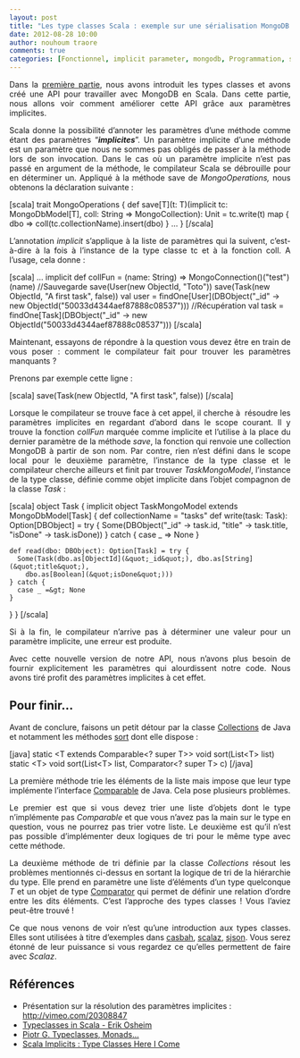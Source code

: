 ```yaml
---
layout: post
title: "Les type classes Scala : exemple sur une sérialisation MongoDB (2/2)"
date: 2012-08-28 10:00
author: nouhoum traore
comments: true
categories: [Fonctionnel, implicit parameter, mongodb, Programmation, scala, type class]
---
```

<p style="text-align: justify;">Dans la <a title="Les type classes Scala : exemple sur une sérialisation MongoDB (1/2)" href="http://www.arolla.fr/blog/2012/07/les-type-classes-scala-exemple-sur-une-serialisation-mongodb-12/">première partie</a>, nous avons introduit les types classes et avons créé une API pour travailler avec MongoDB en Scala. Dans cette partie, nous allons voir comment améliorer cette API grâce aux paramètres implicites.</p>
<p style="text-align: justify;">Scala donne la possibilité d’annoter les paramètres d’une méthode comme étant des paramètres “<strong><em>implicites</em></strong>”. Un paramètre implicite d’une méthode est un paramètre que nous ne sommes pas obligés de passer à la méthode lors de son invocation. Dans le cas où un paramètre implicite n’est pas passé en argument de la méthode, le compilateur Scala se débrouille pour en déterminer un. Appliqué à la méthode save de <em>MongoOperations,</em> nous obtenons la déclaration suivante :</p>

[scala]
trait MongoOperations {
  def save[T](t: T)(implicit tc: MongoDbModel[T], coll: String =&gt; MongoCollection): Unit
    = tc.write(t) map { dbo =&gt; coll(tc.collectionName).insert(dbo) }
  ...
}
[/scala]
<p style="text-align: justify;">L’annotation <em>implicit</em> s’applique à la liste de paramètres qui la suivent, c’est-à-dire à la fois à l’instance de la type classe tc et à la fonction coll. A l’usage, cela donne :</p>

[scala]
...
implicit def collFun = (name: String) =&gt; MongoConnection()(&quot;test&quot;)(name)
//Sauvegarde
save(User(new ObjectId, &quot;Toto&quot;))
save(Task(new ObjectId, &quot;A first task&quot;, false))
val user = findOne[User](DBObject(&quot;_id&quot; -&gt; new ObjectId(&quot;50033d4344aef87888c08537&quot;)))
//Récupération
val task = findOne[Task](DBObject(&quot;_id&quot; -&gt; new ObjectId(&quot;50033d4344aef87888c08537&quot;)))
[/scala]
<p style="text-align: justify;">Maintenant, essayons de répondre à la question vous devez être en train de vous poser : comment le compilateur fait pour trouver les paramètres manquants ?</p>
<p style="text-align: justify;">Prenons par exemple cette ligne :</p>

[scala]
save(Task(new ObjectId, &quot;A first task&quot;, false))
[/scala]
<p style="text-align: justify;">Lorsque le compilateur se trouve face à cet appel, il cherche à  résoudre les paramètres implicites en regardant d’abord dans le scope courant. Il y trouve la fonction <em>collFun</em> marquée comme implicite et l’utilise à la place du dernier paramètre de la méthode <em>save</em>, la fonction qui renvoie une collection MongoDB à partir de son nom. Par contre, rien n’est défini dans le scope local pour le deuxième paramètre, l’instance de la type classe et le compilateur cherche ailleurs et finit par trouver <em>TaskMongoModel</em>, l’instance de la type classe, définie comme objet implicite dans l’objet compagnon de la classe <em>Task</em> :</p>

[scala]
object Task {
  implicit object TaskMongoModel extends MongoDbModel[Task] {
    def collectionName = &quot;tasks&quot;
    def write(task: Task): Option[DBObject] = try {
      Some(DBObject(&quot;_id&quot; -&gt; task.id, &quot;title&quot; -&gt; task.title, &quot;isDone&quot; -&gt;
      task.isDone))
    } catch {
      case _ =&gt; None
    }

    def read(dbo: DBObject): Option[Task] = try {
      Some(Task(dbo.as[ObjectId](&quot;_id&quot;), dbo.as[String](&quot;title&quot;),
        dbo.as[Boolean](&quot;isDone&quot;)))
    } catch {
      case _ =&gt; None
    }
  }
}
[/scala]
<p style="text-align: justify;">Si à la fin, le compilateur n’arrive pas à déterminer une valeur pour un paramètre implicite, une erreur est produite.</p>
<p style="text-align: justify;">Avec cette nouvelle version de notre API, nous n’avons plus besoin de fournir explicitement les paramètres qui alourdissent notre code. Nous avons tiré profit des paramètres implicites à cet effet.</p>

<h2 style="text-align: justify;">Pour finir...</h2>
<p style="text-align: justify;">Avant de conclure, faisons un petit détour par la classe <a href="http://docs.oracle.com/javase/6/docs/api/java/util/Collections.html" target="_blank">Collections</a> de Java et notamment les méthodes <a href="http://docs.oracle.com/javase/6/docs/api/java/util/Collections.html#sort(java.util.List,%20java.util.Comparator)" target="_blank">sort</a> dont elle dispose :</p>

[java]
static &lt;T extends Comparable&lt;? super T&gt;&gt; void sort(List&lt;T&gt; list)
static &lt;T&gt; void sort(List&lt;T&gt; list, Comparator&lt;? super T&gt; c)
[/java]
<p style="text-align: justify;">La première méthode trie les éléments de la liste mais impose que leur type implémente l’interface <a href="http://docs.oracle.com/javase/6/docs/api/java/lang/Comparable.html" target="_blank">Comparable</a> de Java. Cela pose plusieurs problèmes.</p>
<p style="text-align: justify;">Le premier est que si vous devez trier une liste d’objets dont le type n’implémente pas <em>Comparable</em> et que vous n’avez pas la main sur le type en question, vous ne pourrez pas trier votre liste. Le deuxième est qu’il n’est pas possible d’implémenter deux logiques de tri pour le même type avec cette méthode.</p>
<p style="text-align: justify;">La deuxième méthode de tri définie par la classe <em>Collections</em> résout les problèmes mentionnés ci-dessus en sortant la logique de tri de la hiérarchie du type. Elle prend en paramètre une liste d’éléments d’un type quelconque <em>T</em> et un objet de type <a href="http://docs.oracle.com/javase/6/docs/api/java/util/Comparator.html" target="_blank">Comparator</a> qui permet de définir une relation d’ordre entre les dits éléments. C’est l’approche des types classes ! Vous l’aviez peut-être trouvé !</p>
<p style="text-align: justify;">Ce que nous venons de voir n’est qu’une introduction aux types classes. Elles sont utilisées à titre d’exemples dans <a href="https://github.com/mongodb/casbah" target="_blank">casbah</a>, <a href="https://github.com/scalaz/scalaz" target="_blank">scalaz</a>, <a href="https://github.com/scalaz/scalaz" target="_blank">sjson</a>. Vous serez étonné de leur puissance si vous regardez ce qu’elles permettent de faire avec <em>Scalaz</em>.</p>

<h2 style="text-align: justify;">Références</h2>
<ul>
	<li>Présentation sur la résolution des paramètres implicites : <a href="http://vimeo.com/20308847" target="_blank">http://vimeo.com/20308847</a></li>
	<li><a href="http://plastic-idolatry.com/typcls/#title" target="_blank">Typeclasses in Scala - Erik Osheim</a></li>
	<li><a href="https://speakerdeck.com/u/piotrga/p/typeclasses-monads-etc-functional-programming-in-scala-can-be-simple" target="_blank">Piotr G. Typeclasses, Monads...</a></li>
	<li><a href="http://debasishg.blogspot.fr/2010/06/scala-implicits-type-classes-here-i.html" target="_blank">Scala Implicits : Type Classes Here I Come</a></li>
</ul>

